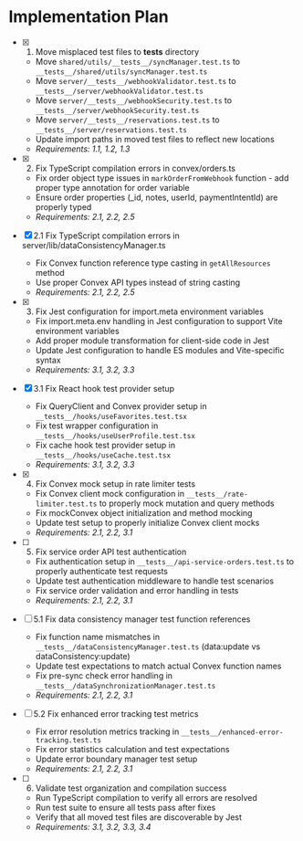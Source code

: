 # Implementation Plan

- [x] 1. Move misplaced test files to **tests** directory
  - Move `shared/utils/__tests__/syncManager.test.ts` to `__tests__/shared/utils/syncManager.test.ts`
  - Move `server/__tests__/webhookValidator.test.ts` to `__tests__/server/webhookValidator.test.ts`
  - Move `server/__tests__/webhookSecurity.test.ts` to `__tests__/server/webhookSecurity.test.ts`
  - Move `server/__tests__/reservations.test.ts` to `__tests__/server/reservations.test.ts`
  - Update import paths in moved test files to reflect new locations
  - _Requirements: 1.1, 1.2, 1.3_

- [x] 2. Fix TypeScript compilation errors in convex/orders.ts
  - Fix order object type issues in `markOrderFromWebhook` function - add proper type annotation for order variable
  - Ensure order properties (\_id, notes, userId, paymentIntentId) are properly typed
  - _Requirements: 2.1, 2.2, 2.5_

- [x] 2.1 Fix TypeScript compilation errors in server/lib/dataConsistencyManager.ts
  - Fix Convex function reference type casting in `getAllResources` method
  - Use proper Convex API types instead of string casting
  - _Requirements: 2.1, 2.2, 2.5_

- [x] 3. Fix Jest configuration for import.meta environment variables
  - Fix import.meta.env handling in Jest configuration to support Vite environment variables
  - Add proper module transformation for client-side code in Jest
  - Update Jest configuration to handle ES modules and Vite-specific syntax
  - _Requirements: 3.1, 3.2, 3.3_

- [x] 3.1 Fix React hook test provider setup
  - Fix QueryClient and Convex provider setup in `__tests__/hooks/useFavorites.test.tsx`
  - Fix test wrapper configuration in `__tests__/hooks/useUserProfile.test.tsx`
  - Fix cache hook test provider setup in `__tests__/hooks/useCache.test.tsx`
  - _Requirements: 3.1, 3.2, 3.3_

- [x] 4. Fix Convex mock setup in rate limiter tests
  - Fix Convex client mock configuration in `__tests__/rate-limiter.test.ts` to properly mock mutation and query methods
  - Fix mockConvex object initialization and method mocking
  - Update test setup to properly initialize Convex client mocks
  - _Requirements: 2.1, 2.2, 3.1_

- [ ] 5. Fix service order API test authentication
  - Fix authentication setup in `__tests__/api-service-orders.test.ts` to properly authenticate test requests
  - Update test authentication middleware to handle test scenarios
  - Fix service order validation and error handling in tests
  - _Requirements: 2.1, 2.2, 3.1_

- [ ] 5.1 Fix data consistency manager test function references
  - Fix function name mismatches in `__tests__/dataConsistencyManager.test.ts` (data:update vs dataConsistency:update)
  - Update test expectations to match actual Convex function names
  - Fix pre-sync check error handling in `__tests__/dataSynchronizationManager.test.ts`
  - _Requirements: 2.1, 2.2, 3.1_

- [ ] 5.2 Fix enhanced error tracking test metrics
  - Fix error resolution metrics tracking in `__tests__/enhanced-error-tracking.test.ts`
  - Fix error statistics calculation and test expectations
  - Update error boundary manager test setup
  - _Requirements: 2.1, 2.2, 3.1_

- [ ] 6. Validate test organization and compilation success
  - Run TypeScript compilation to verify all errors are resolved
  - Run test suite to ensure all tests pass after fixes
  - Verify that all moved test files are discoverable by Jest
  - _Requirements: 3.1, 3.2, 3.3, 3.4_
